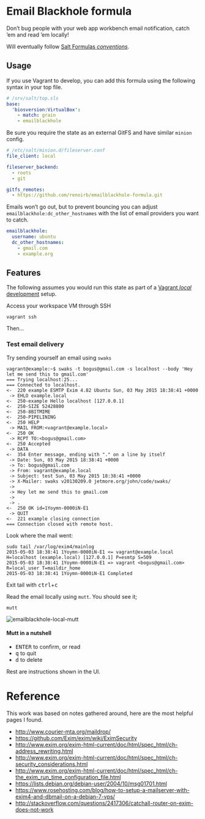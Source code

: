 # Email Blackhole formula

Don’t bug people with your web app workbench email notification, catch ’em and read ’em locally!

Will eventually follow [Salt Formulas *conventions*](http://docs.saltstack.com/en/latest/topics/development/conventions/formulas.html).


## Usage

If you use Vagrant to develop, you can add this formula using the following syntax in your top file.

```yaml
# /srv/salt/top.sls
base:
  'biosversion:VirtualBox':
    - match: grain
    - emailblackhole
```

Be sure you require the state as an external GitFS and have similar `minion` config.

```yaml
# /etc/salt/minion.d/fileserver.conf
file_client: local

fileserver_backend:
  - roots
  - git

gitfs_remotes:
  - https://github.com/renoirb/emailblackhole-formula.git
```

Emails won’t go out, but to prevent bouncing
you can adjust `emailblackhole:dc_other_hostnames`
with the list of email providers you want to catch.

```yaml
emailblackhole:
  username: ubuntu
  dc_other_hostnames:
    - gmail.com
    - example.org
```


## Features

The following assumes you would run this state as part of a [Vagrant *local* development](https://www.vagrantup.com/) setup.

Access your workspace VM through SSH

    vagrant ssh


Then...


### Test email delivery


Try sending yourself an email using `swaks`

    vagrant@example:~$ swaks -t bogus@gmail.com -s localhost --body 'Hey let me send this to gmail.com'
    === Trying localhost:25...
    === Connected to localhost.
    <-  220 example ESMTP Exim 4.82 Ubuntu Sun, 03 May 2015 18:38:41 +0000
     -> EHLO example.local
    <-  250-example Hello localhost [127.0.0.1]
    <-  250-SIZE 52428800
    <-  250-8BITMIME
    <-  250-PIPELINING
    <-  250 HELP
     -> MAIL FROM:<vagrant@example.local>
    <-  250 OK
     -> RCPT TO:<bogus@gmail.com>
    <-  250 Accepted
     -> DATA
    <-  354 Enter message, ending with "." on a line by itself
     -> Date: Sun, 03 May 2015 18:38:41 +0000
     -> To: bogus@gmail.com
     -> From: vagrant@example.local
     -> Subject: test Sun, 03 May 2015 18:38:41 +0000
     -> X-Mailer: swaks v20130209.0 jetmore.org/john/code/swaks/
     ->
     -> Hey let me send this to gmail.com
     ->
     -> .
    <-  250 OK id=1Yoymn-0000iN-E1
     -> QUIT
    <-  221 example closing connection
    === Connection closed with remote host.

Look where the mail went:

    sudo tail /var/log/exim4/mainlog
    2015-05-03 18:38:41 1Yoymn-0000iN-E1 <= vagrant@example.local H=localhost (example.local) [127.0.0.1] P=esmtp S=509
    2015-05-03 18:38:41 1Yoymn-0000iN-E1 => vagrant <bogus@gmail.com> R=local_user T=maildir_home
    2015-05-03 18:38:41 1Yoymn-0000iN-E1 Completed

Exit tail with <kbd>ctrl</kbd>+<kbd>c</kbd>

Read the email locally using `mutt`. You should see it;

    mutt

![emailblackhole-local-mutt](https://cloud.githubusercontent.com/assets/296940/7446329/a11e6eac-f1a2-11e4-83b1-a6c01dd54b1a.png)


#### Mutt in a nutshell

* <kbd>ENTER</kbd> to confirm, or read
* <kbd>q</kbd> to quit
* <kbd>d</kbd> to delete

Rest are instructions shown in the UI.



# Reference

This work was based on notes gathered around, here are the most helpful pages I found.

* http://www.courier-mta.org/maildrop/
* https://github.com/Exim/exim/wiki/EximSecurity
* http://www.exim.org/exim-html-current/doc/html/spec_html/ch-address_rewriting.html
* http://www.exim.org/exim-html-current/doc/html/spec_html/ch-security_considerations.html
* http://www.exim.org/exim-html-current/doc/html/spec_html/ch-the_exim_run_time_configuration_file.html
* https://lists.debian.org/debian-user/2004/10/msg01701.html
* https://www.rosehosting.com/blog/how-to-setup-a-mailserver-with-exim4-and-dbmail-on-a-debian-7-vps/
* http://stackoverflow.com/questions/2417306/catchall-router-on-exim-does-not-work

